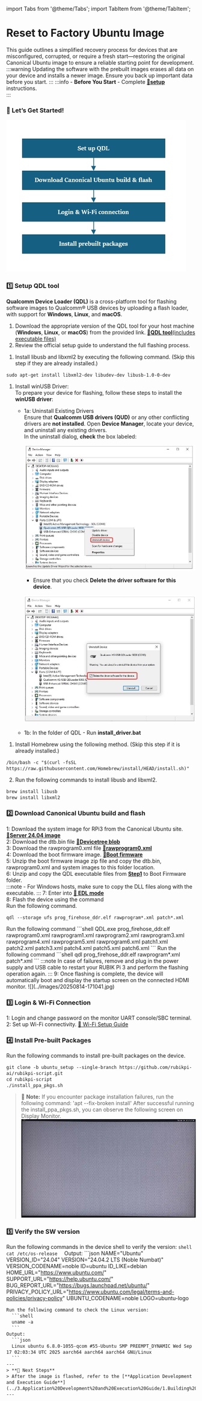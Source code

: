 import Tabs from '@theme/Tabs';
import TabItem from '@theme/TabItem';

# Reset to Factory Ubuntu Image

This guide outlines a simplified recovery process for devices that are misconfigured, corrupted, or require a fresh start—restoring the original Canonical Ubuntu image to ensure a reliable starting point for development.   
 :::warning
    Updating the software with the prebuilt images erases all data on your device and installs a newer image. Ensure you back up important data before you start.
    ::: 
	:::info 
		- **Before You Start** - Complete [**🔗setup**](../2.Device%20Setup/set-up-your-device.md) instructions.  
	:::

### 🏁 Let’s Get Started!
![](../images/Workflow4.png) 


### 1️⃣ Setup QDL tool   
**Qualcomm Device Loader (QDL)** is a cross-platform tool for flashing software images to Qualcomm® USB devices by uploading a flash loader, with support for **Windows**, **Linux**, and **macOS**.
1. Download the appropriate version of the QDL tool for your host machine (**Windows**, **Linux**, or **macOS**) from the provided link.  [**🔗QDL tool**(includes executable files)](https://softwarecenter.qualcomm.com/catalog/item/Qualcomm_Device_Loader)    
2. Review the official setup guide to understand the full flashing process. 
<a id="flashQDL"></a>
<Tabs>

<TabItem value="uhost" label="Ubuntu host">

1. Install libusb and libxml2 by executing the following command. (Skip this step if they are already installed.)

```shell
sudo apt-get install libxml2-dev libudev-dev libusb-1.0-0-dev
```

</TabItem>
<TabItem value="whost" label="Windows host">

1. Install winUSB Driver:  
   	To prepare your device for flashing, follow these steps to install the **winUSB driver**:   
	- 1a: Uninstall Existing Drivers    
	Ensure that **Qualcomm USB drivers (QUD)** or any other conflicting drivers are **not installed**.
	Open **Device Manager**, locate your device, and uninstall any existing drivers.  
	In the uninstall dialog, **check** the box labeled:  

         ![](../images/image-24.jpg) 

         * Ensure that you check **Delete the driver software for this device**.

         ![](../images/image-25.jpg)

    - 1b: In the folder of QDL - Run **install_driver.bat** 

</TabItem>
<TabItem value="mhost" label="macOS host">

1. Install Homebrew using the following method. (Skip this step if it is already installed.)

```shell
/bin/bash -c "$(curl -fsSL https://raw.githubusercontent.com/Homebrew/install/HEAD/install.sh)"
```

2. Run the following commands to install libusb and libxml2.

```shell
brew install libusb
brew install libxml2
```
</TabItem>
</Tabs>


### 2️⃣  Download Canonical Ubuntu build and flash
1: Download the system image for RPi3 from the Canonical Ubuntu site. [**🔗Server 24.04 image**](https://people.canonical.com/~platform/images/qualcomm-iot/rubikpi3/ubuntu-server-24.04/x00/ubuntu-24.04-preinstalled-server-arm64+rubikpi3-20250912-127.img.xz)    
2: Download the dtb.bin file [**🔗Devicetree blob**](https://people.canonical.com/~platform/images/qualcomm-iot/rubikpi3/ubuntu-server-24.04/x00/dtb.bin)  
3: Download the rawprogram0.xml file [**🔗rawprogram0.xml**](https://people.canonical.com/~platform/images/qualcomm-iot/rubikpi3/ubuntu-server-24.04/x00/rawprogram0.xml)  
4: Download the boot firmware image. [**🔗Boot firmware**](https://thundercomm.s3.dualstack.ap-northeast-1.amazonaws.com/uploads/web/rubik-pi-3/nhlos-bins/QLI.1.4-ubuntu-rubikpi3-nhlos-bins-20250912-127.tar.gz)  
5: Unzip the boot firmware image zip file and copy the dtb.bin, rawprogram0.xml and system images to this folder location.   
6: Unzip and copy the QDL executable files from [**Step1**](#1️⃣-setup-qdl-tool) to Boot Firmware folder.  
	:::note
		- For Windows hosts, make sure to copy the DLL files along with the executable.
	:::
7: Enter into [**🔗 EDL mode**](../2.Device%20Setup/set-up-your-device.md#enterEDL)   
8: Flash the device using the command  
<Tabs>
<TabItem value="uhost" label="Ubuntu host">
Run the following command.
```shell
qdl --storage ufs prog_firehose_ddr.elf rawprogram*.xml patch*.xml
```
</TabItem>
<TabItem value="whost" label="Windows host">
Run the following command 
```shell
QDL.exe prog_firehose_ddr.elf rawprogram0.xml rawprogram1.xml rawprogram2.xml rawprogram3.xml rawprogram4.xml rawprogram5.xml rawprogram6.xml patch1.xml patch2.xml patch3.xml patch4.xml patch5.xml patch6.xml
```
</TabItem>
<TabItem value="mhost" label="macOS host">
Run the following command
```shell
qdl prog_firehose_ddr.elf rawprogram*.xml patch*.xml
```
</TabItem>
</Tabs>
:::note
 In case of failures, remove and plug in the power supply and USB cable to restart your RUBIK Pi 3 and perform the flashing operation again.
:::
9: Once flashing is complete, the device will automatically boot and display the startup screen on the connected HDMI monitor.  
 ![](../images/20250814-171041.jpg)

### 3️⃣ Login & Wi-Fi Connection 
1: Login and change password on the monitor UART console/SBC terminal.    
2: Set up Wi-Fi connectivity.  [🔗 Wi-Fi Setup Guide](../2.Device%20Setup/set-up-your-device.md#conNET)

### 4️⃣ Install Pre-built Packages 
Run the following commands to install pre-built packages on the device.    
```shell
git clone -b ubuntu_setup --single-branch https://github.com/rubikpi-ai/rubikpi-script.git
cd rubikpi-script
./install_ppa_pkgs.sh 
```
> 📌 **Note:** If you encounter package installation failures, run the following command: 'apt --fix-broken install' 
After successful running the install_ppa_pkgs.sh, you can observe the following screen on Display Monitor.
![](../images/__images_hdmi_monitor_Server.png)
 
 
### 5️⃣ Verify the SW version
  Run the following commands in the device shell to verify the version: 
    ```shell
    cat /etc/os-release 
    ```
  Output: 
    ```json
  NAME="Ubuntu"
  VERSION_ID="24.04"
  VERSION="24.04.2 LTS (Noble Numbat)"
  VERSION_CODENAME=noble
  ID=ubuntu
  ID_LIKE=debian
  HOME_URL="https://www.ubuntu.com/"
  SUPPORT_URL="https://help.ubuntu.com/"
  BUG_REPORT_URL="https://bugs.launchpad.net/ubuntu/"
  PRIVACY_POLICY_URL="https://www.ubuntu.com/legal/terms-and-policies/privacy-policy"
  UBUNTU_CODENAME=noble
  LOGO=ubuntu-logo
  ```
  Run the following command to check the Linux version:
    ```shell
    uname -a
    ```
  Output:
    ```json
    Linux ubuntu 6.8.0-1055-qcom #55-Ubuntu SMP PREEMPT_DYNAMIC Wed Sep 17 02:03:34 UTC 2025 aarch64 aarch64 aarch64 GNU/Linux  
    ```
---
> **🧭 Next Steps**
> After the image is flashed, refer to the [**Application Development and Execution Guide**](../3.Application%20Development%20and%20Execution%20Guide/1.Building%20AI%20Models/1.edge_impulse.md).
---